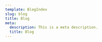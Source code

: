 ```yaml
---
template: BlogIndex
slug: blog
title: Blog
meta:
  description: This is a meta description.
  title: Blog
---
```

